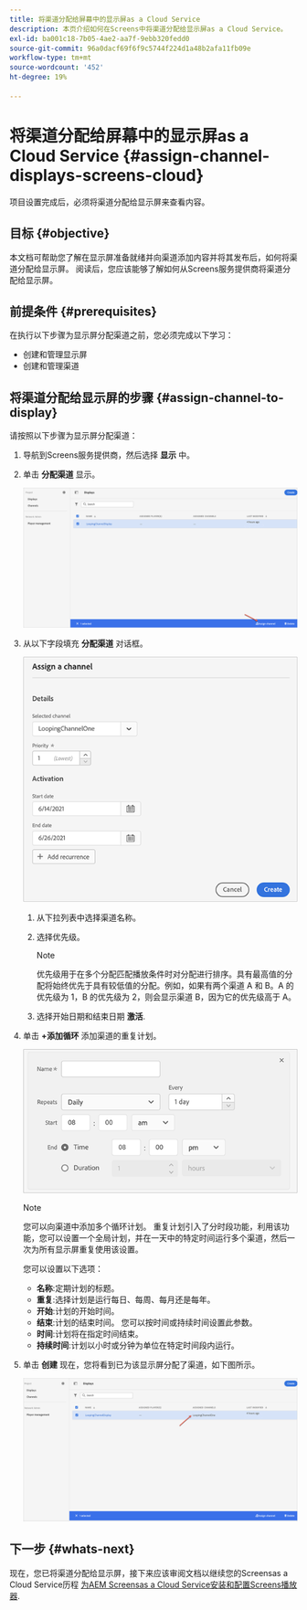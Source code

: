 ```yaml
---
title: 将渠道分配给屏幕中的显示屏as a Cloud Service
description: 本页介绍如何在Screens中将渠道分配给显示屏as a Cloud Service。
exl-id: ba001c18-7b05-4ae2-aa7f-9ebb320fedd0
source-git-commit: 96a0dacf69f6f9c5744f224d1a48b2afa11fb09e
workflow-type: tm+mt
source-wordcount: '452'
ht-degree: 19%

---
```


# 将渠道分配给屏幕中的显示屏as a Cloud Service {#assign-channel-displays-screens-cloud}

项目设置完成后，必须将渠道分配给显示屏来查看内容。

## 目标 {#objective}

本文档可帮助您了解在显示屏准备就绪并向渠道添加内容并将其发布后，如何将渠道分配给显示屏。 阅读后，您应该能够了解如何从Screens服务提供商将渠道分配给显示屏。

## 前提条件 {#prerequisites}

在执行以下步骤为显示屏分配渠道之前，您必须完成以下学习：

* 创建和管理显示屏
* 创建和管理渠道

## 将渠道分配给显示屏的步骤 {#assign-channel-to-display}

请按照以下步骤为显示屏分配渠道：

1. 导航到Screens服务提供商，然后选择 **显示** 中。

1. 单击 **分配渠道** 显示。

   ![图像](/help/screens-cloud/assets/display/assignchannel-1.png)

1. 从以下字段填充 **分配渠道** 对话框。

   ![图像](/help/screens-cloud/assets/display/assignchannel-2.png)

   1. 从下拉列表中选择渠道名称。
   1. 选择优先级。

      >[!NOTE]
      >优先级用于在多个分配匹配播放条件时对分配进行排序。具有最高值的分配将始终优先于具有较低值的分配。例如，如果有两个渠道 A 和 B。A 的优先级为 1，B 的优先级为 2，则会显示渠道 B，因为它的优先级高于 A。
   1. 选择开始日期和结束日期 **激活**.

1. 单击 **+添加循环** 添加渠道的重复计划。

   ![图像](/help/screens-cloud/assets/create-content/recurrence-1.png)

   >[!NOTE]
   >您可以向渠道中添加多个循环计划。 重复计划引入了分时段功能，利用该功能，您可以设置一个全局计划，并在一天中的特定时间运行多个渠道，然后一次为所有显示屏重复使用该设置。

   您可以设置以下选项：

   * **名称**:定期计划的标题。
   * **重复**:选择计划是运行每日、每周、每月还是每年。
   * **开始**:计划的开始时间。
   * **结束**:计划的结束时间。 您可以按时间或持续时间设置此参数。
   * **时间**:计划将在指定时间结束。
   * **持续时间**:计划以小时或分钟为单位在特定时间段内运行。

1. 单击 **创建** 现在，您将看到已为该显示屏分配了渠道，如下图所示。

   ![图像](/help/screens-cloud/assets/display/assignchannel-3.png)


## 下一步 {#whats-next}

现在，您已将渠道分配给显示屏，接下来应该审阅文档以继续您的Screensas a Cloud Service历程 [为AEM Screensas a Cloud Service安装和配置Screens播放器](/help/screens-cloud/managing-players-registration/installing-screens-cloud-player.md).
